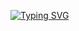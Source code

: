 <a href="https://git.io/typing-svg"><img src="https://readme-typing-svg.herokuapp.com?font=Geo&weight=700&pause=1000&color=13F700&width=435&lines=console.log(%22Hello++World!%22)" alt="Typing SVG" /></a>
